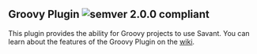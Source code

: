 ## Groovy Plugin ![semver 2.0.0 compliant](http://img.shields.io/badge/semver-2.0.0-brightgreen.svg?style=flat-square)

This plugin provides the ability for Groovy projects to use Savant. You can learn about the features of the Groovy Plugin on the [wiki](https://github.com/inversoft/savant-groovy-plugin/wiki/Home).
